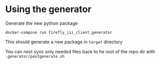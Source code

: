 # Using the generator

Generate the new python package

```
docker-compose run firefly_iii_client_generator
```

This should generate a new package in `target` directory

You can next sync only needed files back to he root of the repo dir
with `.generator/postgenerate.sh`